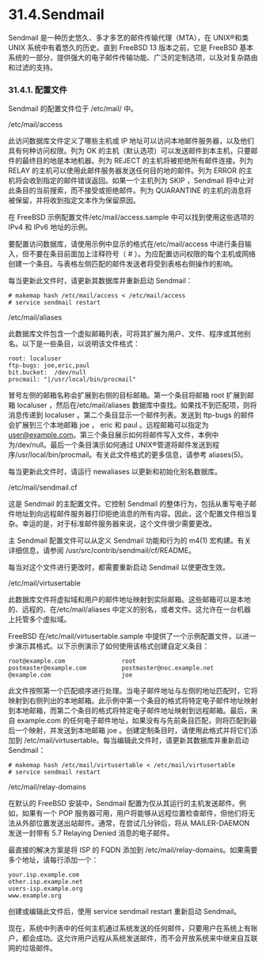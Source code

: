 # 31.4.Sendmail

Sendmail 是一种历史悠久、多才多艺的邮件传输代理（MTA），在 UNIX®和类 UNIX 系统中有着悠久的历史。直到 FreeBSD 13 版本之前，它是 FreeBSD 基本系统的一部分，提供强大的电子邮件传输功能、广泛的定制选项，以及对复杂路由和过滤的支持。

### 31.4.1. 配置文件

Sendmail 的配置文件位于 /etc/mail/ 中。

/etc/mail/access

此访问数据库文件定义了哪些主机或 IP 地址可以访问本地邮件服务器，以及他们具有何种访问权限。列为 OK 的主机（默认选项）可以发送邮件到本主机，只要邮件的最终目的地是本地机器。列为 REJECT 的主机将被拒绝所有邮件连接。列为 RELAY 的主机可以使用此邮件服务器发送任何目的地的邮件。列为 ERROR 的主机将会收到指定的邮件错误返回。如果一个主机列为 SKIP ，Sendmail 将中止对此条目的当前搜索，而不接受或拒绝邮件。列为 QUARANTINE 的主机的消息将被保留，并将收到指定文本作为保留原因。

在 FreeBSD 示例配置文件/etc/mail/access.sample 中可以找到使用这些选项的 IPv4 和 IPv6 地址的示例。

要配置访问数据库，请使用示例中显示的格式在/etc/mail/access 中进行条目输入，但不要在条目前面加上注释符号（ # ）。为应配置访问权限的每个主机或网络创建一个条目。与表格左侧匹配的邮件发送者将受到表格右侧操作的影响。

每当更新此文件时，请更新其数据库并重新启动 Sendmail：

```
# makemap hash /etc/mail/access < /etc/mail/access
# service sendmail restart
```

/etc/mail/aliases

此数据库文件包含一个虚拟邮箱列表，可将其扩展为用户、文件、程序或其他别名。以下是一些条目，以说明该文件格式：

```
root: localuser
ftp-bugs: joe,eric,paul
bit.bucket:  /dev/null
procmail: "|/usr/local/bin/procmail"
```

冒号左侧的邮箱名称会扩展到右侧的目标邮箱。第一个条目将邮箱 root 扩展到邮箱 localuser ，然后在/etc/mail/aliases 数据库中查找。如果找不到匹配项，则将消息传递到 localuser 。第二个条目显示一个邮件列表。发送到 ftp-bugs 的邮件会扩展到三个本地邮箱 joe ， eric 和 paul 。远程邮箱可以指定为 user@example.com。第三个条目展示如何将邮件写入文件，本例中为/dev/null。最后一个条目演示如何通过 UNIX®管道将邮件发送到程序/usr/local/bin/procmail。有关此文件格式的更多信息，请参考 aliases(5)。

每当更新此文件时，请运行 newaliases 以更新和初始化别名数据库。

/etc/mail/sendmail.cf

这是 Sendmail 的主配置文件。它控制 Sendmail 的整体行为，包括从重写电子邮件地址到向远程邮件服务器打印拒绝消息的所有内容。因此，这个配置文件相当复杂。幸运的是，对于标准邮件服务器来说，这个文件很少需要更改。

主 Sendmail 配置文件可以从定义 Sendmail 功能和行为的 m4(1) 宏构建。有关详细信息，请参阅 /usr/src/contrib/sendmail/cf/README。

每当对这个文件进行更改时，都需要重新启动 Sendmail 以使更改生效。

/etc/mail/virtusertable

此数据库文件将虚拟域和用户的邮件地址映射到实际邮箱。这些邮箱可以是本地的、远程的、在/etc/mail/aliases 中定义的别名，或者文件。这允许在一台机器上托管多个虚拟域。

FreeBSD 在/etc/mail/virtusertable.sample 中提供了一个示例配置文件，以进一步演示其格式。以下示例演示了如何使用该格式创建自定义条目：

```
root@example.com                root
postmaster@example.com          postmaster@noc.example.net
@example.com                    joe
```

此文件按照第一个匹配顺序进行处理。当电子邮件地址与左侧的地址匹配时，它将映射到右侧列出的本地邮箱。此示例中第一个条目的格式将特定电子邮件地址映射到本地邮箱，而第二个条目的格式将特定电子邮件地址映射到远程邮箱。最后，来自 example.com 的任何电子邮件地址，如果没有与先前条目匹配，则将匹配到最后一个映射，并发送到本地邮箱 joe 。创建定制条目时，请使用此格式并将它们添加到 /etc/mail/virtusertable。每当编辑此文件时，请更新其数据库并重新启动 Sendmail：

```
# makemap hash /etc/mail/virtusertable < /etc/mail/virtusertable
# service sendmail restart
```

/etc/mail/relay-domains

在默认的 FreeBSD 安装中，Sendmail 配置为仅从其运行的主机发送邮件。例如，如果有一个 POP 服务器可用，用户将能够从远程位置检查邮件，但他们将无法从外部位置发送出站邮件。通常，在尝试几分钟后，将从 MAILER-DAEMON 发送一封带有 5.7 Relaying Denied 消息的电子邮件。

最直接的解决方案是将 ISP 的 FQDN 添加到 /etc/mail/relay-domains。如果需要多个地址，请每行添加一个：

```
your.isp.example.com
other.isp.example.net
users-isp.example.org
www.example.org
```

创建或编辑此文件后，使用 service sendmail restart 重新启动 Sendmail。

现在，系统中列表中的任何主机通过系统发送的任何邮件，只要用户在系统上有账户，都会成功。这允许用户远程从系统发送邮件，而不会开放系统来中继来自互联网的垃圾邮件。
